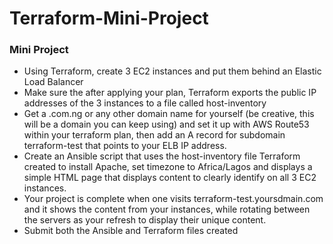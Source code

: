 # Terraform-Mini-Project

### Mini Project

* Using Terraform, create 3 EC2 instances and put them behind an Elastic Load Balancer
* Make sure the after applying your plan, Terraform exports the public IP addresses of the 3 instances to a file called host-inventory
* Get a .com.ng or any other domain name for yourself (be creative, this will be a domain you can keep using) and set it up with AWS Route53 within your terraform plan, then add an A record for subdomain terraform-test that points to your ELB IP address.
* Create an Ansible script that uses the host-inventory file Terraform created to install Apache, set timezone to Africa/Lagos and displays a simple HTML page that displays content to clearly identify on all 3 EC2 instances.
* Your project is complete when one visits terraform-test.yoursdmain.com and it shows the content from your instances, while rotating between the servers as your refresh to display their unique content.
* Submit both the Ansible and Terraform files created
